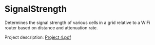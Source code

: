 # SignalStrength

Determines the signal strength of various cells in a grid relative to a WiFi router based on distance and attenuation rate.

Project description: [Project 4.pdf](https://github.com/mkarthic102/SignalStrength/files/7829917/Project.4.pdf)

